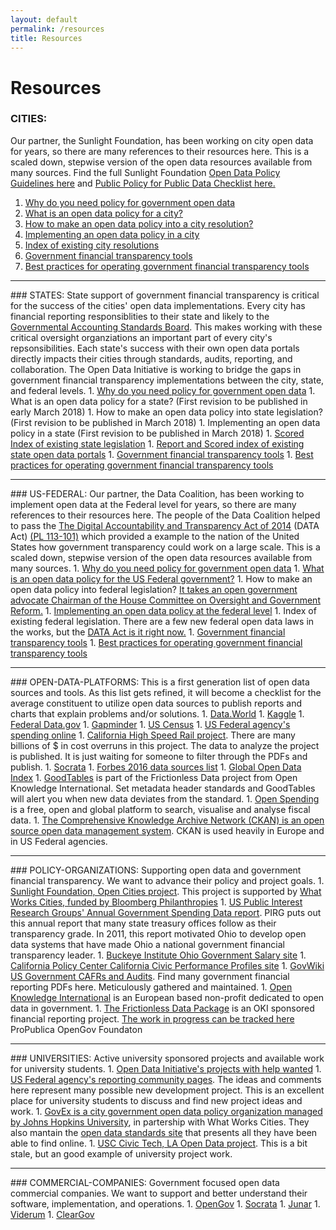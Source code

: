 ```yaml
---
layout: default
permalink: /resources
title: Resources
---
```


# Resources

### <a>CITIES</a>:
Our partner, the Sunlight Foundation, has been working on city open data for years, so there are many references to their resources here. This is a scaled down, stepwise version of the open data resources available from many sources. Find the full Sunlight Foundation <a target="_blank" href="https://sunlightfoundation.com/opendataguidelines/">Open Data Policy Guidelines here</a> and <a target="_blank" href="http://whatworkscities.sunlightfoundation.com/">Public Policy for Public Data Checklist here.</a>
1. <a target="_blank" href="http://whatworkscities.sunlightfoundation.com/#section-h2-02">Why do you need policy for government open data</a>
1. <a target="_blank" href="http://whatworkscities.sunlightfoundation.com/#section-h2-05">What is an open data policy for a city?</a>
1. <a target="_blank" href="http://whatworkscities.sunlightfoundation.com/#section-h2-07">How to make an open data policy into a city resolution?</a>
1. <a target="_blank" href="https://sunlightfoundation.com/policy/open-cities/tactical-data-engagement/">Implementing an open data policy in a city
1. <a target="_blank" href="http://www.opendatapolicies.org/browse/by-date/">Index of existing city resolutions</a>
1. <a href="/assets/doc/ODI_Recommended_Tools.pdf">Government financial transparency tools</a>
1. <a href="/assets/doc/ODI-Best-Practices.pdf">Best practices for operating government financial transparency tools</a>

<hr>
### <a>STATES</a>:
State support of government financial transparency is critical for the success of the cities' open data implementations. Every city has financial reporting responsiblities to their state and likely to the <a target="_blank" href="http://gasb.org/">Governmental Accounting Standards Board</a>. This makes working with these critical oversight organziations an important part of every city's repsonsibilities. Each state's success with their own open data portals directly impacts their cities through standards, audits, reporting, and collaboration. The Open Data Initiative is working to bridge the gaps in government financial transparency implementations between the city, state, and federal levels.
1. <a target="_blank" href="http://whatworkscities.sunlightfoundation.com/#section-h2-02">Why do you need policy for government open data</a>
1. What is an open data policy for a state? (First revision to be published in early March 2018)
1. How to make an open data policy into state legislation? (First revision to be published in March 2018)
1. Implementing an open data policy in a state (First revision to be published in March 2018)
1. <a target="_blank" href="/legislation">Scored Index of existing state legislation</a>
1. <a target="_blank" href="/transparency">Report and Scored index of existing state open data portals</a>
1. <a href="/assets/doc/ODI_Recommended_Tools.pdf">Government financial transparency tools</a>
1. <a href="/assets/doc/ODI-Best-Practices.pdf">Best practices for operating government financial transparency tools</a>

<hr>
### <a>US-FEDERAL</a>:
Our partner, the Data Coalition, has been working to implement open data at the Federal level for years, so there are many references to their resources here. The people of the Data Coalition helped to pass the <a target="_blank" href="http://www.datacoalition.org/issues/data-act/">The Digital Accountability and Transparency Act of 2014</a> (DATA Act) <a target="_blank" href="https://www.gpo.gov/fdsys/pkg/PLAW-113publ101/pdf/PLAW-113publ101.pdf">(PL 113-101)</a> which provided a example to the nation of the United States how government transparency could work on a large scale. This is a scaled down, stepwise version of the open data resources available from many sources. 
1. <a target="_blank" href="http://whatworkscities.sunlightfoundation.com/#section-h2-02">Why do you need policy for government open data</a>
1. <a target="_blank" href="https://www.datacoalition.org/issues/policy-agenda/#management">What is an open data policy for the US Federal government?</a>
1. How to make an open data policy into federal legislation? <a target="_blank" href="https://oversight.house.gov/issa-introduces-sweeping-open-government-spending-transparency-reforms/">It takes an open government advocate Chairman of the House Committee on Oversight and Government Reform.</a> 
1. <a target="_blank" href="https://www.datacoalition.org/issues/data-act/">Implementing an open data policy at the federal level</a>
1. Index of existing federal legislation. There are a few new federal open data laws in the works, but the <a target="_blank" href="/legislation-review/2018-03-09-united-states-legislation-review/">DATA Act is it right now.</a>
1. <a href="/assets/doc/ODI_Recommended_Tools.pdf">Government financial transparency tools</a>
1. <a href="/assets/doc/ODI-Best-Practices.pdf">Best practices for operating government financial transparency tools</a>

<hr>
### <a>OPEN-DATA-PLATFORMS</a>:
This is a first generation list of open data sources and tools. As this list gets refined, it will become a checklist for the average constituent to utilize open data sources to publish reports and charts that explain problems and/or solutions.
1. <a target="_blank" href="http://data.world">Data.World</a>
1. <a target="_blank" href="http://kaggle.com">Kaggle</a>
1. <a target="_blank" href="https://www.data.gov/">Federal Data.gov</a>
1. <a target="_blank" href="https://www.gapminder.org/data/">Gapminder</a>
1. <a target="_blank" href="https://www.census.gov/programs-surveys/state.html">US Census</a>
1. <a target="_blank" href="https://www.usaspending.gov/">US Federal agency's spending online</a>
1. <a target="_blank" href="http://www.hsr.ca.gov/Board/monthly_fa_committee_meeting.html">California High Speed Rail project</a>. There are many billions of $ in cost overruns in this project. The data to analyze the project is published. It is just waiting for someone to filter through the PDFs and publish.
1. <a target="_blank" href="http://www.socrata.com/discover/">Socrata</a>
1. <a target="_blank" href="https://www.forbes.com/sites/bernardmarr/2016/02/12/big-data-35-brilliant-and-free-data-sources-for-2016/#315c3d2eb54d">Forbes 2016 data sources list</a>
1. <a target="_blank" href="https://index.okfn.org/dataset/">Global Open Data Index</a>
1. <a target="_blank" href="https://goodtables.io/">GoodTables</a> is part of the Frictionless Data project from Open Knowledge International. Set metadata header standards and GoodTables will alert you when new data deviates from the standard.
1. <a target="_blank" href="https://openspending.org/">Open Spending</a> is a free, open and global platform to search, visualise and analyse fiscal data.
1. <a target="_blank" href="https://github.com/KSP-CKAN/CKAN/releases">The Comprehensive Knowledge Archive Network (CKAN) is an open source open data management system</a>. CKAN is used heavily in Europe and in US Federal agencies.

<hr>
### <a>POLICY-ORGANIZATIONS</a>:
Supporting open data and government financial transparency. We want to advance their policy and project goals.
1. <a target="_blank" href="https://sunlightfoundation.com/policy/open-cities/">Sunlight Foundation, Open Cities project</a>. This project is supported by <a target="_blank" href="https://whatworkscities.bloomberg.org/">What Works Cities, funded by Bloomberg Philanthropies</a>
1. <a target="_blank" href="http://www.uspirg.org/reports/usp/following-money-2016-0">US Public Interest Research Groups' Annual Government Spending Data report</a>. PIRG puts out this annual report that many state treasury offices follow as their transparency grade. In 2011, this report motivated Ohio to develop open data systems that have made Ohio a national government financial transparency leader.
1. <a target="_blank" href="https://www.buckeyeinstitute.org/data/">Buckeye Institute Ohio Government Salary site</a>
1. <a target="_blank" href="http://civicprofiles.californiapolicycenter.org/">California Policy Center California Civic Performance Profiles site</a>
1. <a target="_blank" href="http://govwiki.info/pdfs/">GovWiki US Government CAFRs and Audits</a>. Find many government financial reporting PDFs here. Meticulously gathered and maintained. 
1. <a target="_blank" href="https://okfn.org/">Open Knowledge International</a> is an European based non-profit dedicated to open data in government.
1. <a target="_blank" href="https://frictionlessdata.io/specs/fiscal-data-package/">The Frictionless Data Package</a> is an OKI sponsored financial reporting project. <a target="_blank" href="https://hackmd.io/huVscqxBTk6cwWlm6PmXkQ">The work in progress can be tracked here</a>
ProPublica
OpenGov Foundaton 

<hr>
### <a>UNIVERSITIES</a>:
Active university sponsored projects and available work for university students.
1. <a href="/work#help-wanted">Open Data Initiative's projects with help wanted</a>
1. <a target="_blank" href="https://usaspending-help.zendesk.com/hc/en-us/community/topics">US Federal agency's reporting community pages</a>. The ideas and comments here represent many possible new development project. This is an excellent place for university students to discuss and find new project ideas and work.
1. <a target="_blank" href="https://govex.jhu.edu/">GovEx is a city government open data policy organization managed by Johns Hopkins University</a>, in partership with What Works Cities. They also mantain the <a target="_blank" href="https://datastandards.directory/">open data standards site</a> that presents all they have been able to find online.
1. <a target="_blank" href="http://civictechusc.org/">USC Civic Tech, LA Open Data project</a>. This is a bit stale, but an good example of university project work.

<hr>
### <a>COMMERCIAL-COMPANIES</a>:
Government focused open data commercial companies. We want to support and better understand their software, implementation, and operations.
1. <a target="_blank" href="https://opengov.com/">OpenGov</a>
1. <a target="_blank" href="https://socrata.com/">Socrata</a>
1. <a target="_blank" href="http://www.junar.com/">Junar</a>
1. <a target="_blank" href="https://www.viderum.com/">Viderum</a>
1. <a target="_blank" href="https://www.cleargov.com/">ClearGov</a>
